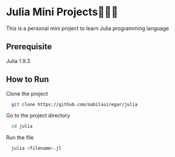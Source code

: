 # Julia Mini Projects👩🏽‍💻
This is a personal mini project to learn Julia programming language

## Prerequisite 
Julia 1.9.3

## How to Run
Clone the project
```bash
  git clone https://github.com/nabilasiregar/julia
```
Go to the project directory

```bash
  cd julia
```

Run the file
```bash
  julia <filename>.jl
```
